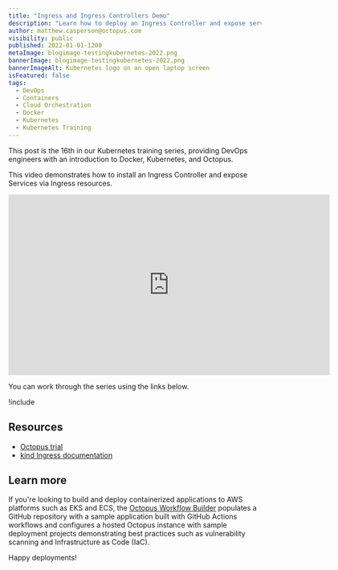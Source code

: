```yaml
---
title: "Ingress and Ingress Controllers Demo"
description: "Learn how to deploy an Ingress Controller and expose services via Ingress resources, as part of our Kubernetes training series"
author: matthew.casperson@octopus.com
visibility: public
published: 2022-01-01-1200
metaImage: blogimage-testingkubernetes-2022.png
bannerImage: blogimage-testingkubernetes-2022.png
bannerImageAlt: Kubernetes logo on an open laptop screen
isFeatured: false
tags: 
  - DevOps
  - Containers
  - Cloud Orchestration
  - Docker 
  - Kubernetes
  - Kubernetes Training
---
```


This post is the 16th in our Kubernetes training series, providing DevOps engineers with an introduction to Docker, Kubernetes, and Octopus. 

This video demonstrates how to install an Ingress Controller and expose Services via Ingress resources.

<p style="text-align:center"><iframe src="https://fast.wistia.net/embed/iframe/3xssoy8h7y?videoFoam=true" title="16. Ingress and Ingress Controller Demo" allow="autoplay; fullscreen" allowtransparency="true" frameborder="0" scrolling="no" class="wistia_embed" name="wistia_embed" msallowfullscreen width="640px" height="360px"></iframe></p>

You can work through the series using the links below.

!include <k8s-training-toc>

## Resources

* [Octopus trial](https://octopus.com/start)
* [kind Ingress documentation](https://kind.sigs.k8s.io/docs/user/ingress/#ingress-nginx)

## Learn more

If you're looking to build and deploy containerized applications to AWS platforms such as EKS and ECS, the [Octopus Workflow Builder](https://octopusworkflowbuilder.octopus.com/#/) populates a GitHub repository with a sample application built with GitHub Actions workflows and configures a hosted Octopus instance with sample deployment projects demonstrating best practices such as vulnerability scanning and Infrastructure as Code (IaC). 

Happy deployments! 